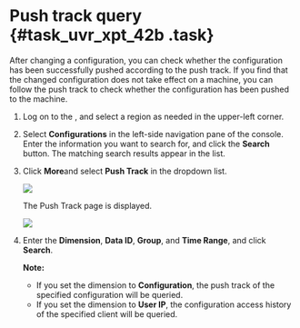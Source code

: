 # Push track query {#task_uvr_xpt_42b .task}

After changing a configuration, you can check whether the configuration has been successfully pushed according to the push track. If you find that the changed configuration does not take effect on a machine, you can follow the push track to check whether the configuration has been pushed to the machine.

1.  Log on to the , and select a region as needed in the upper-left corner. 
2.  Select **Configurations** in the left-side navigation pane of the console. Enter the information you want to search for, and click the **Search**  button. The matching search results appear in the list.
3.  Click **More**and select **Push Track** in the dropdown list. 

    ![](http://aliware-images.oss-cn-hangzhou.aliyuncs.com/acms/bt_historical_versions_en.png)

    The Push Track page is displayed.

    ![](http://aliware-images.oss-cn-hangzhou.aliyuncs.com/acms/pg_push_tracks_en.png)

4.  Enter the **Dimension**, **Data ID**, **Group**, and **Time Range**, and click **Search**. 

    **Note:** 

    -   If you set the dimension to **Configuration**, the push track of the specified configuration will be queried.
    -   If you set the dimension to **User IP**, the configuration access history of the specified client will be queried.

